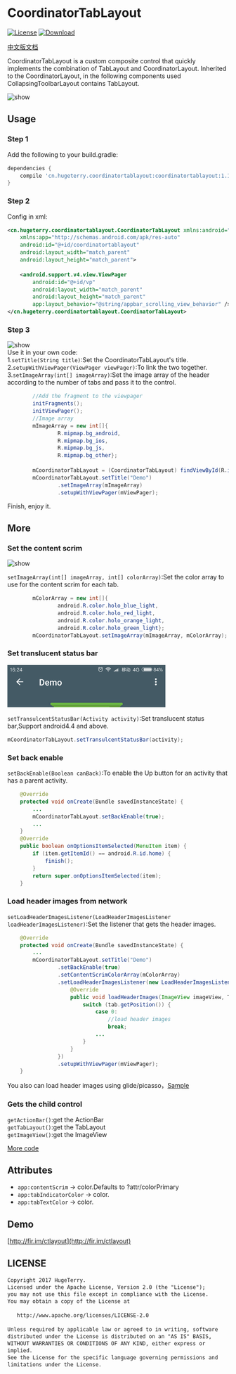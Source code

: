 # CoordinatorTabLayout

[![License](https://img.shields.io/badge/license-Apache%202.0-green.svg)](https://github.com/hugeterry/CoordinatorTabLayout/blob/master/LICENSE.txt)
[![Download](https://api.bintray.com/packages/hugeterry/CoordinatorTabLayout/CoordinatorTabLayout/images/download.svg) ](https://bintray.com/hugeterry/CoordinatorTabLayout/CoordinatorTabLayout/_latestVersion)

[中文版文档](README_CN.md)

CoordinatorTabLayout is a custom composite control that quickly implements the combination of TabLayout and CoordinatorLayout.
Inherited to the CoordinatorLayout, in the following components used CollapsingToolbarLayout contains TabLayout.

![show](showUI/show1.gif)


## Usage

### Step 1

Add the following to your build.gradle:
```groovy
dependencies {
    compile 'cn.hugeterry.coordinatortablayout:coordinatortablayout:1.1.0'
}
```

### Step 2

Config in xml:
```xml
<cn.hugeterry.coordinatortablayout.CoordinatorTabLayout xmlns:android="http://schemas.android.com/apk/res/android"
    xmlns:app="http://schemas.android.com/apk/res-auto"
    android:id="@+id/coordinatortablayout"
    android:layout_width="match_parent"
    android:layout_height="match_parent">

    <android.support.v4.view.ViewPager
        android:id="@+id/vp"
        android:layout_width="match_parent"
        android:layout_height="match_parent"
        app:layout_behavior="@string/appbar_scrolling_view_behavior" />
</cn.hugeterry.coordinatortablayout.CoordinatorTabLayout>
```


### Step 3

![show](showUI/show3.gif)</br>
Use it in your own code:</br>
1.`setTitle(String title)`:Set the CoordinatorTabLayout's title.</br>
2.`setupWithViewPager(ViewPager viewPager)`:To link the two together.</br>
3.`setImageArray(int[] imageArray)`:Set the image array of the header according to the number of tabs and pass it to the control.</br>
```java
        //Add the fragment to the viewpager
        initFragments();
        initViewPager();
        //Image array
        mImageArray = new int[]{
                R.mipmap.bg_android,
                R.mipmap.bg_ios,
                R.mipmap.bg_js,
                R.mipmap.bg_other};

        mCoordinatorTabLayout = (CoordinatorTabLayout) findViewById(R.id.coordinatortablayout);
        mCoordinatorTabLayout.setTitle("Demo")
                .setImageArray(mImageArray)
                .setupWithViewPager(mViewPager);
```

Finish, enjoy it.


## More

### Set the content scrim

![show](showUI/show2.gif)

`setImageArray(int[] imageArray, int[] colorArray)`:Set the color array to use for the content scrim for each tab.
```java
        mColorArray = new int[]{
                android.R.color.holo_blue_light,
                android.R.color.holo_red_light,
                android.R.color.holo_orange_light,
                android.R.color.holo_green_light};
        mCoordinatorTabLayout.setImageArray(mImageArray, mColorArray);
 ```

### Set translucent status bar

![show](showUI/show4.png)

`setTransulcentStatusBar(Activity activity)`:Set translucent status bar,Support android4.4 and above.
```java
mCoordinatorTabLayout.setTransulcentStatusBar(activity);
```

### Set back enable
`setBackEnable(Boolean canBack)`:To enable the Up button for an activity that has a parent activity.
```java
    @Override
    protected void onCreate(Bundle savedInstanceState) {
        ...
        mCoordinatorTabLayout.setBackEnable(true);
        ...
    }
    @Override
    public boolean onOptionsItemSelected(MenuItem item) {
        if (item.getItemId() == android.R.id.home) {
            finish();
        }
        return super.onOptionsItemSelected(item);
    }
```

### Load header images from network

`setLoadHeaderImagesListener(LoadHeaderImagesListener loadHeaderImagesListener)`:Set the listener that gets the header images.
```java
    @Override
    protected void onCreate(Bundle savedInstanceState) {
        ...
        mCoordinatorTabLayout.setTitle("Demo")
                .setBackEnable(true)
                .setContentScrimColorArray(mColorArray)
                .setLoadHeaderImagesListener(new LoadHeaderImagesListener() {
                    @Override
                    public void loadHeaderImages(ImageView imageView, TabLayout.Tab tab) {
                        switch (tab.getPosition()) {
                            case 0:
                                //load header images
                                break;
                            ...
                        }
                    }
                })
                .setupWithViewPager(mViewPager);
    }
```
You also can load header images using glide/picasso，[Sample](https://github.com/hugeterry/CoordinatorTabLayout/blob/master/sample/src/main/java/cn/hugeterry/coordinatortablayoutdemo/LoadHeaderImageFromNetworkActivity.java)

### Gets the child control
`getActionBar()`:get the ActionBar<br/>
`getTabLayout()`:get the TabLayout<br/>
`getImageView()`:get the ImageView

[More code](https://github.com/hugeterry/CoordinatorTabLayout/blob/master/sample/src/main/java/cn/hugeterry/coordinatortablayoutdemo/MainActivity.java)


## Attributes
- `app:contentScrim` -> color.Defaults to ?attr/colorPrimary
- `app:tabIndicatorColor` -> color.
- `app:tabTextColor` -> color.

## Demo
[http://fir.im/ctlayout](http://fir.im/ctlayout)

## LICENSE
    Copyright 2017 HugeTerry.
    Licensed under the Apache License, Version 2.0 (the "License");
    you may not use this file except in compliance with the License.
    You may obtain a copy of the License at

       http://www.apache.org/licenses/LICENSE-2.0

    Unless required by applicable law or agreed to in writing, software
    distributed under the License is distributed on an "AS IS" BASIS,
    WITHOUT WARRANTIES OR CONDITIONS OF ANY KIND, either express or implied.
    See the License for the specific language governing permissions and
    limitations under the License.

